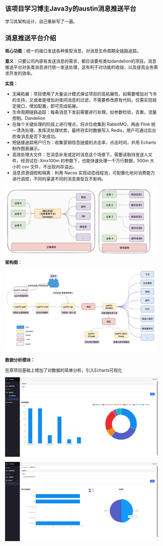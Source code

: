 ## 该项目学习博主Java3y的austin消息推送平台

学习其架构设计，自己重新写了一遍。

## 消息推送平台介绍

**核心功能**：统一的接口发送各种类型消息，对消息生命周期全链路追踪。

**意义**：只要公司内部有发送消息的需求，都应该要有类似dandelion的项目。消息推送平台对各类消息进行统一发送处理，这有利于对功能的收拢，以及提高业务需求开发的效率。

**实现：**

- 无痛拓展：项目使用了大量设计模式保证项目的高拓展性，如需要增加对飞书的支持，又或者是增加对夜间消息的过滤，不需要修改原有代码，仅需实现规定接口，增加配置，即可完成拓展。
- 生命周期链路追踪：每条消息下发前需要进行处理，如参数检验，去重，流量控制。Dandelion
- 在每个关键处理的阶段上进行埋点，将点位收集到 RabbitMQ，再由 Flink 统一清洗处理，发挥流处理优势，最终将实时数据写入 Redis，用户可通过后台检查消息是否下发成功。
- 短链接追踪用户行为：收集营销信息链接的点击率，点击时间，并用 Echarts 制作图表展示。
- 高效处理大文件：在消息补发或定时消息这个场景下，需要读取待发送人文件，经测试在-Xmx100m 的参数下，也能快速处理一千万行数据，500m 大小的 csv 文件，不出现内存溢出。
- 消息资源调控和隔离：利用 Nacos 实现动态线程池，可配置化地对消费能力进行调控，不同的渠道不同的消息类型互不影响。

![](https://github.com/Linnngo/dandelion/raw/master/README/1.png)

**架构图**：

![图片](README/640.png)

**数据分析模块：**

在原项目基础上增加了对数据的简单分析，引入Echarts可视化

![image-20230413153357182](README/image-20230413153357182.png)



![image-20230413153506229](README/image-20230413153506229.png)
